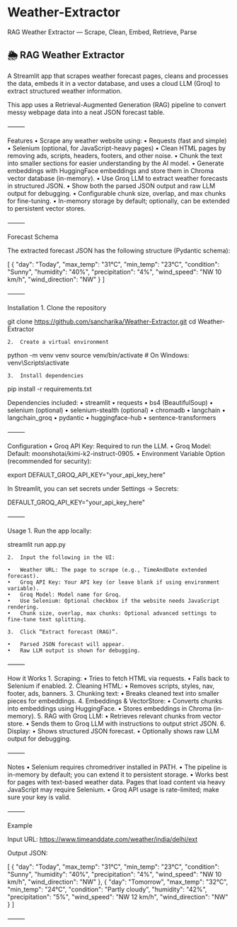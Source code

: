 # Weather-Extractor
RAG Weather Extractor — Scrape, Clean, Embed, Retrieve, Parse


## 🌦️ RAG Weather Extractor

A Streamlit app that scrapes weather forecast pages, cleans and processes the data, embeds it in a vector database, and uses a cloud LLM (Groq) to extract structured weather information.

This app uses a Retrieval-Augmented Generation (RAG) pipeline to convert messy webpage data into a neat JSON forecast table.

⸻

Features
	•	Scrape any weather website using:
	•	Requests (fast and simple)
	•	Selenium (optional, for JavaScript-heavy pages)
	•	Clean HTML pages by removing ads, scripts, headers, footers, and other noise.
	•	Chunk the text into smaller sections for easier understanding by the AI model.
	•	Generate embeddings with HuggingFace embeddings and store them in Chroma vector database (in-memory).
	•	Use Groq LLM to extract weather forecasts in structured JSON.
	•	Show both the parsed JSON output and raw LLM output for debugging.
	•	Configurable chunk size, overlap, and max chunks for fine-tuning.
	•	In-memory storage by default; optionally, can be extended to persistent vector stores.

⸻

Forecast Schema

The extracted forecast JSON has the following structure (Pydantic schema):

[
  {
    "day": "Today",
    "max_temp": "31°C",
    "min_temp": "23°C",
    "condition": "Sunny",
    "humidity": "40%",
    "precipitation": "4%",
    "wind_speed": "NW 10 km/h",
    "wind_direction": "NW"
  }
]


⸻

Installation
	1.	Clone the repository

git clone https://github.com/sancharika/Weather-Extractor.git
cd Weather-Extractor

	2.	Create a virtual environment

python -m venv venv
source venv/bin/activate   # On Windows: venv\Scripts\activate

	3.	Install dependencies

pip install -r requirements.txt

Dependencies included:
	•	streamlit
	•	requests
	•	bs4 (BeautifulSoup)
	•	selenium (optional)
	•	selenium-stealth (optional)
	•	chromadb
	•	langchain
	•	langchain_groq
	•	pydantic
	•	huggingface-hub
	•	sentence-transformers

⸻

Configuration
	•	Groq API Key: Required to run the LLM.
	•	Groq Model: Default: moonshotai/kimi-k2-instruct-0905.
	•	Environment Variable Option (recommended for security):

export DEFAULT_GROQ_API_KEY="your_api_key_here"

In Streamlit, you can set secrets under Settings → Secrets:

DEFAULT_GROQ_API_KEY="your_api_key_here"


⸻

Usage
	1.	Run the app locally:

streamlit run app.py

	2.	Input the following in the UI:

	•	Weather URL: The page to scrape (e.g., TimeAndDate extended forecast).
	•	Groq API Key: Your API key (or leave blank if using environment variable).
	•	Groq Model: Model name for Groq.
	•	Use Selenium: Optional checkbox if the website needs JavaScript rendering.
	•	Chunk size, overlap, max chunks: Optional advanced settings to fine-tune text splitting.

	3.	Click “Extract forecast (RAG)”.

	•	Parsed JSON forecast will appear.
	•	Raw LLM output is shown for debugging.

⸻

How it Works
	1.	Scraping:
	•	Tries to fetch HTML via requests.
	•	Falls back to Selenium if enabled.
	2.	Cleaning HTML:
	•	Removes scripts, styles, nav, footer, ads, banners.
	3.	Chunking text:
	•	Breaks cleaned text into smaller pieces for embeddings.
	4.	Embeddings & VectorStore:
	•	Converts chunks into embeddings using HuggingFace.
	•	Stores embeddings in Chroma (in-memory).
	5.	RAG with Groq LLM:
	•	Retrieves relevant chunks from vector store.
	•	Sends them to Groq LLM with instructions to output strict JSON.
	6.	Display:
	•	Shows structured JSON forecast.
	•	Optionally shows raw LLM output for debugging.

⸻

Notes
	•	Selenium requires chromedriver installed in PATH.
	•	The pipeline is in-memory by default; you can extend it to persistent storage.
	•	Works best for pages with text-based weather data. Pages that load content via heavy JavaScript may require Selenium.
	•	Groq API usage is rate-limited; make sure your key is valid.

⸻

Example

Input URL:
https://www.timeanddate.com/weather/india/delhi/ext

Output JSON:

[
  {
    "day": "Today",
    "max_temp": "31°C",
    "min_temp": "23°C",
    "condition": "Sunny",
    "humidity": "40%",
    "precipitation": "4%",
    "wind_speed": "NW 10 km/h",
    "wind_direction": "NW"
  },
  {
    "day": "Tomorrow",
    "max_temp": "32°C",
    "min_temp": "24°C",
    "condition": "Partly cloudy",
    "humidity": "42%",
    "precipitation": "5%",
    "wind_speed": "NW 12 km/h",
    "wind_direction": "NW"
  }
]


⸻
